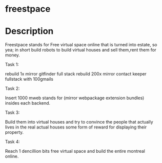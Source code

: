 # freestpace

# Description

Freestpace stands for Free virtual space online that is turned into estate, so yea; in short build robots to build virtual houses and sell them,rent them for money.

Task 1:

rebuild 1x mirror gitfinder full stack
rebuild 200x mirror contact keeper fullstack with 100gmails

Task 2:

Insert 1000 mweb stands for (mirror webpackage extension bundles) insides each backend.

Task 3:

Build them into virtual houses and try to convince the people that actually lives in the real actual houses some form of reward for displaying their property.

Task 4:

Reach 1 dencillion bits free virtual space and build the entire montreal online.

